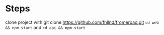 # Steps
clone project with git clone https://github.com/fhllnd/fromeroad.git
`cd web && npm start` and `cd api && npm start`